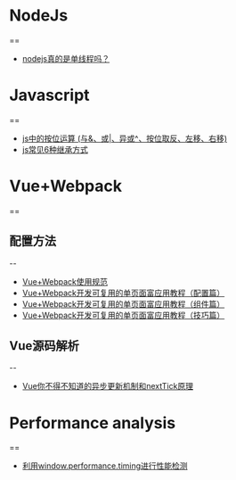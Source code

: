 # NodeJs
==
* [nodejs真的是单线程吗？](https://segmentfault.com/a/1190000014926921)
# Javascript
==
* [js中的按位运算 (与&、或|、异或^、按位取反、左移、右移)](https://blog.csdn.net/yuefujuan_1992/article/details/89456004)
* [js常见6种继承方式](https://www.toutiao.com/a6710409815899767299/)

# Vue+Webpack
==
## 配置方法
--
* [Vue+Webpack使用规范](https://zhuanlan.zhihu.com/p/21702033)
* [Vue+Webpack开发可复用的单页面富应用教程（配置篇）](https://zhuanlan.zhihu.com/p/21702056)
* [Vue+Webpack开发可复用的单页面富应用教程（组件篇）](https://zhuanlan.zhihu.com/p/21702075)
* [Vue+Webpack开发可复用的单页面富应用教程（技巧篇）](https://zhuanlan.zhihu.com/p/21702087)
## Vue源码解析
--
* [Vue你不得不知道的异步更新机制和nextTick原理](https://www.cnblogs.com/chanwahfung/p/13296293.html)

# Performance analysis
==
* [利用window.performance.timing进行性能检测](https://www.cnblogs.com/LuckyWinty/p/8053226.html)

